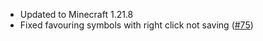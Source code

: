 * Updated to Minecraft 1.21.8
* Fixed favouring symbols with right click not saving ([#75](https://github.com/replaceitem/symbol-chat/issues/75))